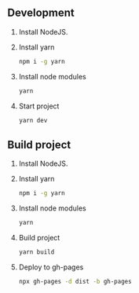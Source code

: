 ## Development

1. Install NodeJS.
1. Install yarn

   ```bash
   npm i -g yarn
   ```

1. Install node modules

   ```bash
   yarn
   ```

1. Start project

   ```bash
   yarn dev
   ```

## Build project

1. Install NodeJS.

1. Install yarn

   ```bash
   npm i -g yarn
   ```

1. Install node modules

   ```bash
   yarn
   ```

1. Build project

   ```bash
   yarn build
   ```

1. Deploy to gh-pages

   ```bash
   npx gh-pages -d dist -b gh-pages
   ```
